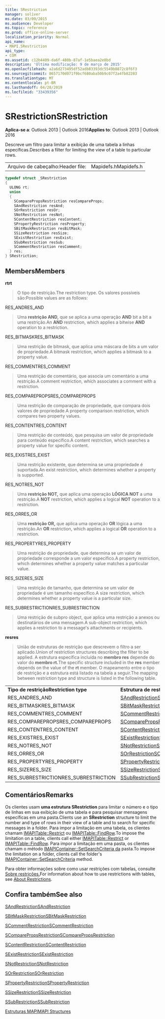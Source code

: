 ```yaml
---
title: SRestriction
manager: soliver
ms.date: 03/09/2015
ms.audience: Developer
ms.topic: reference
ms.prod: office-online-server
localization_priority: Normal
api_name:
- MAPI.SRestriction
api_type:
- COM
ms.assetid: c12b4409-da6f-480b-87af-1e5baea2e8bd
description: 'Última modificação: 9 de março de 2015'
ms.openlocfilehash: a2a6d273495df52adb83393dc5549b0872c8f6f3
ms.sourcegitcommit: 8657170d071f9bcf680aba50b9c07f2a4fb82283
ms.translationtype: MT
ms.contentlocale: pt-BR
ms.lasthandoff: 04/28/2019
ms.locfileid: "33439356"
---
```

# <a name="srestriction"></a><span data-ttu-id="b7e36-103">SRestriction</span><span class="sxs-lookup"><span data-stu-id="b7e36-103">SRestriction</span></span>

  
  
<span data-ttu-id="b7e36-104">**Aplica-se a**: Outlook 2013 | Outlook 2016</span><span class="sxs-lookup"><span data-stu-id="b7e36-104">**Applies to**: Outlook 2013 | Outlook 2016</span></span> 
  
<span data-ttu-id="b7e36-105">Descreve um filtro para limitar a exibição de uma tabela a linhas específicas.</span><span class="sxs-lookup"><span data-stu-id="b7e36-105">Describes a filter for limiting the view of a table to particular rows.</span></span> 
  
|||
|:-----|:-----|
|<span data-ttu-id="b7e36-106">Arquivo de cabeçalho:</span><span class="sxs-lookup"><span data-stu-id="b7e36-106">Header file:</span></span>  <br/> |<span data-ttu-id="b7e36-107">Mapidefs.h</span><span class="sxs-lookup"><span data-stu-id="b7e36-107">Mapidefs.h</span></span>  <br/> |
   
```cpp
typedef struct _SRestriction
{
  ULONG rt;
  union
  {
    SComparePropsRestriction resCompareProps;
    SAndRestriction resAnd;
    SOrRestriction resOr;
    SNotRestriction resNot;
    SContentRestriction resContent;
    SPropertyRestriction resProperty;
    SBitMaskRestriction resBitMask;
    SSizeRestriction resSize;
    SExistRestriction resExist;
    SSubRestriction resSub;
    SCommentRestriction resComment;
  } res;
} SRestriction;

```

## <a name="members"></a><span data-ttu-id="b7e36-108">Members</span><span class="sxs-lookup"><span data-stu-id="b7e36-108">Members</span></span>

 <span data-ttu-id="b7e36-109">**rt**</span><span class="sxs-lookup"><span data-stu-id="b7e36-109">**rt**</span></span>
  
> <span data-ttu-id="b7e36-110">O tipo de restrição.</span><span class="sxs-lookup"><span data-stu-id="b7e36-110">The restriction type.</span></span> <span data-ttu-id="b7e36-111">Os valores possíveis são:</span><span class="sxs-lookup"><span data-stu-id="b7e36-111">Possible values are as follows:</span></span> 
    
<span data-ttu-id="b7e36-112">RES_AND</span><span class="sxs-lookup"><span data-stu-id="b7e36-112">RES_AND</span></span> 
  
> <span data-ttu-id="b7e36-113">Uma **restrição AND,** que se aplica a uma operação **AND** bit a bit a uma restrição.</span><span class="sxs-lookup"><span data-stu-id="b7e36-113">An **AND** restriction, which applies a bitwise **AND** operation to a restriction.</span></span> 
    
<span data-ttu-id="b7e36-114">RES_BITMASK</span><span class="sxs-lookup"><span data-stu-id="b7e36-114">RES_BITMASK</span></span> 
  
> <span data-ttu-id="b7e36-115">Uma restrição de bitmask, que aplica uma máscara de bits a um valor de propriedade.</span><span class="sxs-lookup"><span data-stu-id="b7e36-115">A bitmask restriction, which applies a bitmask to a property value.</span></span>
    
<span data-ttu-id="b7e36-116">RES_COMMENT</span><span class="sxs-lookup"><span data-stu-id="b7e36-116">RES_COMMENT</span></span> 
  
> <span data-ttu-id="b7e36-117">Uma restrição de comentário, que associa um comentário a uma restrição.</span><span class="sxs-lookup"><span data-stu-id="b7e36-117">A comment restriction, which associates a comment with a restriction.</span></span>
    
<span data-ttu-id="b7e36-118">RES_COMPAREPROPS</span><span class="sxs-lookup"><span data-stu-id="b7e36-118">RES_COMPAREPROPS</span></span> 
  
> <span data-ttu-id="b7e36-119">Uma restrição de comparação de propriedade, que compara dois valores de propriedade.</span><span class="sxs-lookup"><span data-stu-id="b7e36-119">A property comparison restriction, which compares two property values.</span></span>
    
<span data-ttu-id="b7e36-120">RES_CONTENT</span><span class="sxs-lookup"><span data-stu-id="b7e36-120">RES_CONTENT</span></span> 
  
> <span data-ttu-id="b7e36-121">Uma restrição de conteúdo, que pesquisa um valor de propriedade para conteúdo específico.</span><span class="sxs-lookup"><span data-stu-id="b7e36-121">A content restriction, which searches a property value for specific content.</span></span>
    
<span data-ttu-id="b7e36-122">RES_EXIST</span><span class="sxs-lookup"><span data-stu-id="b7e36-122">RES_EXIST</span></span> 
  
> <span data-ttu-id="b7e36-123">Uma restrição existente, que determina se uma propriedade é suportada.</span><span class="sxs-lookup"><span data-stu-id="b7e36-123">An exist restriction, which determines whether a property is supported.</span></span>
    
<span data-ttu-id="b7e36-124">RES_NOT</span><span class="sxs-lookup"><span data-stu-id="b7e36-124">RES_NOT</span></span> 
  
> <span data-ttu-id="b7e36-125">Uma **restrição NOT,** que aplica uma operação **LÓGICA NOT** a uma restrição.</span><span class="sxs-lookup"><span data-stu-id="b7e36-125">A **NOT** restriction, which applies a logical **NOT** operation to a restriction.</span></span> 
    
<span data-ttu-id="b7e36-126">RES_OR</span><span class="sxs-lookup"><span data-stu-id="b7e36-126">RES_OR</span></span> 
  
> <span data-ttu-id="b7e36-127">Uma **restrição OR,** que aplica uma operação **OR** lógica a uma restrição.</span><span class="sxs-lookup"><span data-stu-id="b7e36-127">An **OR** restriction, which applies a logical **OR** operation to a restriction.</span></span> 
    
<span data-ttu-id="b7e36-128">RES_PROPERTY</span><span class="sxs-lookup"><span data-stu-id="b7e36-128">RES_PROPERTY</span></span> 
  
> <span data-ttu-id="b7e36-129">Uma restrição de propriedade, que determina se um valor de propriedade corresponde a um valor específico.</span><span class="sxs-lookup"><span data-stu-id="b7e36-129">A property restriction, which determines whether a property value matches a particular value.</span></span>
    
<span data-ttu-id="b7e36-130">RES_SIZE</span><span class="sxs-lookup"><span data-stu-id="b7e36-130">RES_SIZE</span></span> 
  
> <span data-ttu-id="b7e36-131">Uma restrição de tamanho, que determina se um valor de propriedade é um tamanho específico.</span><span class="sxs-lookup"><span data-stu-id="b7e36-131">A size restriction, which determines whether a property value is a particular size.</span></span>
    
<span data-ttu-id="b7e36-132">RES_SUBRESTRICTION</span><span class="sxs-lookup"><span data-stu-id="b7e36-132">RES_SUBRESTRICTION</span></span> 
  
> <span data-ttu-id="b7e36-133">Uma restrição de subpro object, que aplica uma restrição a anexos ou destinatários de uma mensagem.</span><span class="sxs-lookup"><span data-stu-id="b7e36-133">A sub-object restriction, which applies a restriction to a message's attachments or recipients.</span></span>
    
 <span data-ttu-id="b7e36-134">**res**</span><span class="sxs-lookup"><span data-stu-id="b7e36-134">**res**</span></span>
  
> <span data-ttu-id="b7e36-135">União de estruturas de restrição que descrevem o filtro a ser aplicado.</span><span class="sxs-lookup"><span data-stu-id="b7e36-135">Union of restriction structures describing the filter to be applied.</span></span> <span data-ttu-id="b7e36-136">A estrutura específica incluída no **membro res** depende do valor do **membro rt.**</span><span class="sxs-lookup"><span data-stu-id="b7e36-136">The specific structure included in the **res** member depends on the value of the **rt** member.</span></span> <span data-ttu-id="b7e36-137">O mapeamento entre o tipo de restrição e a estrutura está listado na tabela a seguir.</span><span class="sxs-lookup"><span data-stu-id="b7e36-137">The mapping between restriction type and structure is listed in the following table.</span></span> 
    
|||
|:-----|:-----|
|<span data-ttu-id="b7e36-138">**Tipo de restrição**</span><span class="sxs-lookup"><span data-stu-id="b7e36-138">**Restriction type**</span></span> <br/> |<span data-ttu-id="b7e36-139">**Estrutura de restrição**</span><span class="sxs-lookup"><span data-stu-id="b7e36-139">**Restriction structure**</span></span> <br/> |
|<span data-ttu-id="b7e36-140">RES_AND</span><span class="sxs-lookup"><span data-stu-id="b7e36-140">RES_AND</span></span>  <br/> |[<span data-ttu-id="b7e36-141">SAndRestriction</span><span class="sxs-lookup"><span data-stu-id="b7e36-141">SAndRestriction</span></span>](sandrestriction.md) <br/> |
|<span data-ttu-id="b7e36-142">RES_BITMASK</span><span class="sxs-lookup"><span data-stu-id="b7e36-142">RES_BITMASK</span></span>  <br/> |[<span data-ttu-id="b7e36-143">SBitMaskRestriction</span><span class="sxs-lookup"><span data-stu-id="b7e36-143">SBitMaskRestriction</span></span>](sbitmaskrestriction.md) <br/> |
|<span data-ttu-id="b7e36-144">RES_COMMENT</span><span class="sxs-lookup"><span data-stu-id="b7e36-144">RES_COMMENT</span></span>  <br/> |[<span data-ttu-id="b7e36-145">SCommentRestriction</span><span class="sxs-lookup"><span data-stu-id="b7e36-145">SCommentRestriction</span></span>](scommentrestriction.md) <br/> |
|<span data-ttu-id="b7e36-146">RES_COMPAREPROPS</span><span class="sxs-lookup"><span data-stu-id="b7e36-146">RES_COMPAREPROPS</span></span>  <br/> |[<span data-ttu-id="b7e36-147">SComparePropsRestriction</span><span class="sxs-lookup"><span data-stu-id="b7e36-147">SComparePropsRestriction</span></span>](scomparepropsrestriction.md) <br/> |
|<span data-ttu-id="b7e36-148">RES_CONTENT</span><span class="sxs-lookup"><span data-stu-id="b7e36-148">RES_CONTENT</span></span>  <br/> |[<span data-ttu-id="b7e36-149">SContentRestriction</span><span class="sxs-lookup"><span data-stu-id="b7e36-149">SContentRestriction</span></span>](scontentrestriction.md) <br/> |
|<span data-ttu-id="b7e36-150">RES_EXIST</span><span class="sxs-lookup"><span data-stu-id="b7e36-150">RES_EXIST</span></span>  <br/> |[<span data-ttu-id="b7e36-151">SExistRestriction</span><span class="sxs-lookup"><span data-stu-id="b7e36-151">SExistRestriction</span></span>](sexistrestriction.md) <br/> |
|<span data-ttu-id="b7e36-152">RES_NOT</span><span class="sxs-lookup"><span data-stu-id="b7e36-152">RES_NOT</span></span>  <br/> |[<span data-ttu-id="b7e36-153">SNotRestriction</span><span class="sxs-lookup"><span data-stu-id="b7e36-153">SNotRestriction</span></span>](snotrestriction.md) <br/> |
|<span data-ttu-id="b7e36-154">RES_OR</span><span class="sxs-lookup"><span data-stu-id="b7e36-154">RES_OR</span></span>  <br/> |[<span data-ttu-id="b7e36-155">SOrRestriction</span><span class="sxs-lookup"><span data-stu-id="b7e36-155">SOrRestriction</span></span>](sorrestriction.md) <br/> |
|<span data-ttu-id="b7e36-156">RES_PROPERTY</span><span class="sxs-lookup"><span data-stu-id="b7e36-156">RES_PROPERTY</span></span>  <br/> |[<span data-ttu-id="b7e36-157">SPropertyRestriction</span><span class="sxs-lookup"><span data-stu-id="b7e36-157">SPropertyRestriction</span></span>](spropertyrestriction.md) <br/> |
|<span data-ttu-id="b7e36-158">RES_SIZE</span><span class="sxs-lookup"><span data-stu-id="b7e36-158">RES_SIZE</span></span>  <br/> |[<span data-ttu-id="b7e36-159">SSizeRestriction</span><span class="sxs-lookup"><span data-stu-id="b7e36-159">SSizeRestriction</span></span>](ssizerestriction.md) <br/> |
|<span data-ttu-id="b7e36-160">RES_SUBRESTRICTION</span><span class="sxs-lookup"><span data-stu-id="b7e36-160">RES_SUBRESTRICTION</span></span>  <br/> |[<span data-ttu-id="b7e36-161">SSubRestriction</span><span class="sxs-lookup"><span data-stu-id="b7e36-161">SSubRestriction</span></span>](ssubrestriction.md) <br/> |
   
## <a name="remarks"></a><span data-ttu-id="b7e36-162">Comentários</span><span class="sxs-lookup"><span data-stu-id="b7e36-162">Remarks</span></span>

<span data-ttu-id="b7e36-163">Os clientes usam **uma estrutura SRestriction** para limitar o número e o tipo de linhas em sua exibição de uma tabela e para pesquisar mensagens específicas em uma pasta.</span><span class="sxs-lookup"><span data-stu-id="b7e36-163">Clients use an **SRestriction** structure to limit the number and type of rows in their view of a table and to search for specific messages in a folder.</span></span> <span data-ttu-id="b7e36-164">Para impor a limitação em uma tabela, os clientes chamam [IMAPITable::Restrict](imapitable-restrict.md) ou [IMAPITable::FindRow](imapitable-findrow.md).</span><span class="sxs-lookup"><span data-stu-id="b7e36-164">To impose the limitation on a table, clients call either [IMAPITable::Restrict](imapitable-restrict.md) or [IMAPITable::FindRow](imapitable-findrow.md).</span></span> <span data-ttu-id="b7e36-165">Para impor a limitação em uma pasta, os clientes chamam o método [IMAPIContainer::SetSearchCriteria da](imapicontainer-setsearchcriteria.md) pasta.</span><span class="sxs-lookup"><span data-stu-id="b7e36-165">To impose the limitation on a folder, clients call the folder's [IMAPIContainer::SetSearchCriteria](imapicontainer-setsearchcriteria.md) method.</span></span> 
  
<span data-ttu-id="b7e36-166">Para obter informações sobre como usar restrições com tabelas, consulte [Sobre restrições.](about-restrictions.md)</span><span class="sxs-lookup"><span data-stu-id="b7e36-166">For information about how to use restrictions with tables, see [About Restrictions](about-restrictions.md).</span></span> 
  
## <a name="see-also"></a><span data-ttu-id="b7e36-167">Confira também</span><span class="sxs-lookup"><span data-stu-id="b7e36-167">See also</span></span>



[<span data-ttu-id="b7e36-168">SAndRestriction</span><span class="sxs-lookup"><span data-stu-id="b7e36-168">SAndRestriction</span></span>](sandrestriction.md)
  
[<span data-ttu-id="b7e36-169">SBitMaskRestriction</span><span class="sxs-lookup"><span data-stu-id="b7e36-169">SBitMaskRestriction</span></span>](sbitmaskrestriction.md)
  
[<span data-ttu-id="b7e36-170">SCommentRestriction</span><span class="sxs-lookup"><span data-stu-id="b7e36-170">SCommentRestriction</span></span>](scommentrestriction.md)
  
[<span data-ttu-id="b7e36-171">SComparePropsRestriction</span><span class="sxs-lookup"><span data-stu-id="b7e36-171">SComparePropsRestriction</span></span>](scomparepropsrestriction.md)
  
[<span data-ttu-id="b7e36-172">SContentRestriction</span><span class="sxs-lookup"><span data-stu-id="b7e36-172">SContentRestriction</span></span>](scontentrestriction.md)
  
[<span data-ttu-id="b7e36-173">SExistRestriction</span><span class="sxs-lookup"><span data-stu-id="b7e36-173">SExistRestriction</span></span>](sexistrestriction.md)
  
[<span data-ttu-id="b7e36-174">SNotRestriction</span><span class="sxs-lookup"><span data-stu-id="b7e36-174">SNotRestriction</span></span>](snotrestriction.md)
  
[<span data-ttu-id="b7e36-175">SOrRestriction</span><span class="sxs-lookup"><span data-stu-id="b7e36-175">SOrRestriction</span></span>](sorrestriction.md)
  
[<span data-ttu-id="b7e36-176">SPropertyRestriction</span><span class="sxs-lookup"><span data-stu-id="b7e36-176">SPropertyRestriction</span></span>](spropertyrestriction.md)
  
[<span data-ttu-id="b7e36-177">SSizeRestriction</span><span class="sxs-lookup"><span data-stu-id="b7e36-177">SSizeRestriction</span></span>](ssizerestriction.md)
  
[<span data-ttu-id="b7e36-178">SSubRestriction</span><span class="sxs-lookup"><span data-stu-id="b7e36-178">SSubRestriction</span></span>](ssubrestriction.md)


[<span data-ttu-id="b7e36-179">Estruturas MAPI</span><span class="sxs-lookup"><span data-stu-id="b7e36-179">MAPI Structures</span></span>](mapi-structures.md)

